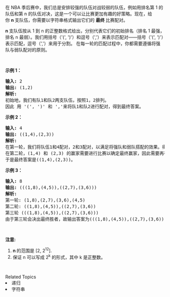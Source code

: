 <p>在 NBA 季后赛中，我们总是安排较强的队伍对战较弱的队伍，例如用排名第 1 的队伍和第 n 的队伍对决，这是一个可以让比赛更加有趣的好策略。现在，给你&nbsp;<strong>n&nbsp;</strong>支队伍，你需要以字符串格式输出它们的&nbsp;<strong>最终&nbsp;</strong>比赛配对。</p>

<p><strong>n </strong>支队伍按从 1 到 n 的正整数格式给出，分别代表它们的初始排名（排名 1 最强，排名 n 最弱）。我们用括号（&#39;(&#39;, &#39;)&#39;）和逗号（&#39;,&#39;）来表示匹配对&mdash;&mdash;括号（&#39;(&#39;, &#39;)&#39;）表示匹配，逗号（&#39;,&#39;）来用于分割。&nbsp;在每一轮的匹配过程中，你都需要遵循将强队与弱队配对的原则。</p>

<p>&nbsp;</p>

<p><strong>示例 1：</strong></p>

<pre><strong>输入:</strong> 2
<strong>输出:</strong> (1,2)
<strong>解析:</strong> 
初始地，我们有队1和队2两支队伍，按照1，2排列。
因此 用 &#39;(&#39;, &#39;)&#39; 和 &#39;,&#39;来将队1和队2进行配对，得到最终答案。
</pre>

<p><strong>示例 2：</strong></p>

<pre><strong>输入:</strong> 4
<strong>输出:</strong> ((1,4),(2,3))
<strong>解析:</strong> 
在第一轮，我们将队伍1和4配对，2和3配对，以满足将强队和弱队搭配的效果。得到(1,4),(2,3).
在第二轮，(1,4) 和 (2,3) 的赢家需要进行比赛以确定最终赢家，因此需要再在外面加一层括号。
于是最终答案是((1,4),(2,3))。
</pre>

<p><strong>示例 3：</strong></p>

<pre><strong>输入:</strong> 8
<strong>输出:</strong> (((1,8),(4,5)),((2,7),(3,6)))
<strong>解析:</strong> 
第一轮: (1,8),(2,7),(3,6),(4,5)
第二轮: ((1,8),(4,5)),((2,7),(3,6))
第三轮 (((1,8),(4,5)),((2,7),(3,6)))
由于第三轮会决出最终胜者，故输出答案为(((1,8),(4,5)),((2,7),(3,6)))。
</pre>

<p>&nbsp;</p>

<p><strong>注意:</strong></p>

<ol>
	<li><strong>n&nbsp;</strong>的范围是&nbsp;[2, 2<sup>12</sup>].</li>
	<li>保证 n 可以写成&nbsp;2<sup>k</sup>&nbsp;的形式，其中 k 是正整数。</li>
</ol>

<p>&nbsp;</p>
<div><div>Related Topics</div><div><li>递归</li><li>字符串</li></div></div>